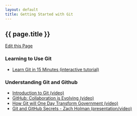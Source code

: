 ```yaml
---
layout: default
title: Getting Started with Git
---
```


<h2>{{ page.title }}</h2>

<a class="btn btn-mini pull-right forkModalTrigger" href="https://github.com/lukecharde/govgit">Edit this Page</a>

### Learning to Use Git

- [Learn Git in 15 Minutes (interactive tutorial)](http://try.github.com/)

### Understanding Git and Github

- [Introduction to Git (video)](http://www.youtube.com/watch?v=ZDR433b0HJY)
- [GitHub: Collaboration is Evolving (video)](http://www.youtube.com/watch?v=ZJEvpxEq3Ms)
- [How Git will One Day Transform Government (video)](http://www.youtube.com/watch?v=CEN4XNth61o)
- [Git and GitHub Secrets - Zach Holman (presentation/video)](http://confreaks.com/videos/1229-aloharuby2012-git-and-github-secrets)


